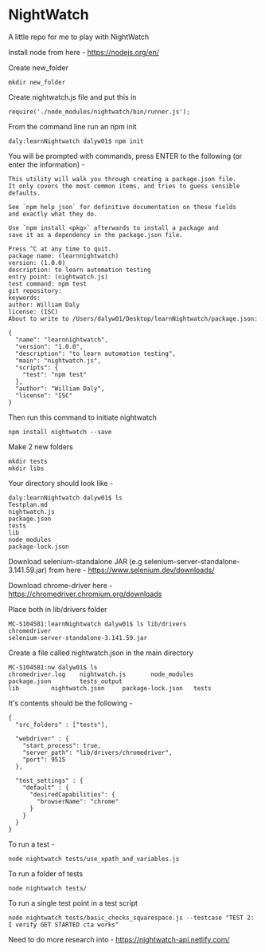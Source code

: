 # NightWatch
A little repo for me to play with NightWatch

Install node from here - https://nodejs.org/en/

Create new_folder

```
mkdir new_folder
```

Create nightwatch.js file and put this in

```
require('./node_modules/nightwatch/bin/runner.js');
```

From the command line run an npm init

```
daly:learnNightwatch dalyw01$ npm init
```

You will be prompted with commands, press ENTER to the following (or enter the information) - 

```
This utility will walk you through creating a package.json file.
It only covers the most common items, and tries to guess sensible defaults.

See `npm help json` for definitive documentation on these fields
and exactly what they do.

Use `npm install <pkg>` afterwards to install a package and
save it as a dependency in the package.json file.

Press ^C at any time to quit.
package name: (learnnightwatch) 
version: (1.0.0) 
description: to learn automation testing
entry point: (nightwatch.js) 
test command: npm test
git repository: 
keywords: 
author: William Daly
license: (ISC) 
About to write to /Users/dalyw01/Desktop/learnNightwatch/package.json:

{
  "name": "learnnightwatch",
  "version": "1.0.0",
  "description": "to learn automation testing",
  "main": "nightwatch.js",
  "scripts": {
    "test": "npm test"
  },
  "author": "William Daly",
  "license": "ISC"
}
```

Then run this command to initiate nightwatch

```
npm install nightwatch --save
```

Make 2 new folders

```
mkdir tests 
mkdir libs
```

Your directory should look like - 

```
daly:learnNightwatch dalyw01$ ls
Testplan.md 
nightwatch.js 
package.json 
tests 
lib	
node_modules		
package-lock.json	
```

Download selenium-standalone JAR (e.g selenium-server-standalone-3.141.59.jar) from here - https://www.selenium.dev/downloads/

Download chrome-driver here - https://chromedriver.chromium.org/downloads

Place both in lib/drivers folder

```
MC-S104581:learnNightwatch dalyw01$ ls lib/drivers
chromedriver				
selenium-server-standalone-3.141.59.jar
```

Create a file called nightwatch.json in the main directory

```
MC-S104581:nw dalyw01$ ls
chromedriver.log	nightwatch.js		node_modules		package.json		tests_output
lib			nightwatch.json		package-lock.json	tests
```

It's contents should be the following - 

```
{
  "src_folders" : ["tests"],

  "webdriver" : {
    "start_process": true,
    "server_path": "lib/drivers/chromedriver",
    "port": 9515
  },

  "test_settings" : {
    "default" : {
      "desiredCapabilities": {
        "browserName": "chrome"
      }
    }
  }
}
```

To run a test - 

```
node nightwatch tests/use_xpath_and_variables.js
```

To run a folder of tests 

```
node nightwatch tests/
```

To run a single test point in a test script

```
node nightwatch tests/basic_checks_squarespace.js --testcase "TEST 2: I verify GET STARTED cta works"
```

Need to do more research into - https://nightwatch-api.netlify.com/


